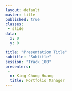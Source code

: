 ```yaml
---
layout: default
master: title
published: true
classes:
 - slide
data:
  x: 0
  y: 0

title: "Presentation Title"
subtitle: "Subtitle"
session: "Track 100"
presenters:
 -
  n: King Chung Huang
  title: Portfolio Manager
---
```

